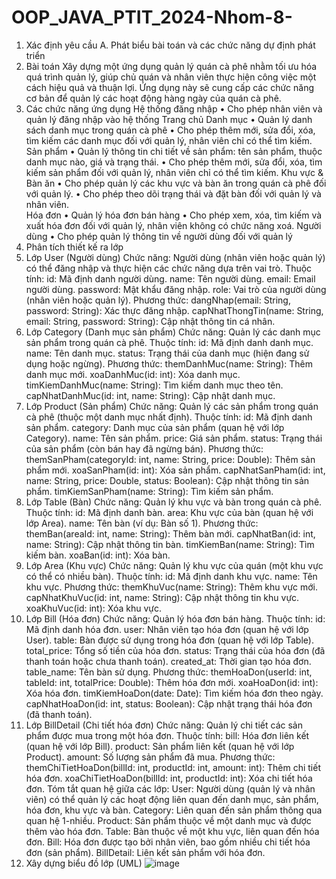 # OOP_JAVA_PTIT_2024-Nhom-8-
1. Xác định yêu cầu
A. Phát biểu bài toán và các chức năng dự định phát triển
1. Bài toán
Xây dựng một ứng dụng quản lý quán cà phê nhằm tối ưu hóa quá trình quản lý, giúp chủ quán và nhân viên thực hiện công việc một cách hiệu quả và thuận lợi. Ứng dụng này sẽ cung cấp các chức năng cơ bản để quản lý các hoạt động hàng ngày của quán cà phê.
2. Các chức năng ứng dụng
Hệ thống đăng nhập
•	Cho phép nhân viên và quản lý đăng nhập vào hệ thống
Trang chủ
Danh mục
•	Quản lý danh sách danh mục trong quán cà phê
•	Cho phép thêm mới, sửa đổi, xóa, tìm kiếm các danh mục đối với quản lý, nhân viên chỉ có thể tìm kiếm.
Sản phẩm
•	Quản lý thông tin chi tiết về sản phẩm: tên sản phẩm, thuộc danh mục nào, giá và trạng thái.
•	Cho phép thêm mới, sửa đổi, xóa, tìm kiếm sản phẩm đối với quản lý, nhân viên chỉ có thể tìm kiếm.
Khu vực & Bàn ăn
•	Cho phép quản lý các khu vực và bàn ăn trong quán cà phê đối với quản lý.
•	Cho phép theo dõi trạng thái và đặt bàn đối với quản lý và nhân viên.	
Hóa đơn
•	Quản lý hóa đơn bán hàng
•	Cho phép xem, xóa, tìm kiếm và xuất hóa đơn đối với quản lý, nhân viên không có chức năng xoá.
Người dùng
•	Cho phép quản lý thông tin về người dùng đối với quản lý
2. Phân tích thiết kế ra lớp
1. Lớp User (Người dùng)
Chức năng:
Người dùng (nhân viên hoặc quản lý) có thể đăng nhập và thực hiện các chức năng dựa trên vai trò.
Thuộc tính:
id: Mã định danh người dùng.
name: Tên người dùng.
email: Email người dùng.
password: Mật khẩu đăng nhập.
role: Vai trò của người dùng (nhân viên hoặc quản lý).
Phương thức:
dangNhap(email: String, password: String): Xác thực đăng nhập.
capNhatThongTin(name: String, email: String, password: String): Cập nhật thông tin cá nhân.
2. Lớp Category (Danh mục sản phẩm)
Chức năng:
Quản lý các danh mục sản phẩm trong quán cà phê.
Thuộc tính:
id: Mã định danh danh mục.
name: Tên danh mục.
status: Trạng thái của danh mục (hiện đang sử dụng hoặc ngừng).
Phương thức:
themDanhMuc(name: String): Thêm danh mục mới.
xoaDanhMuc(id: int): Xóa danh mục.
timKiemDanhMuc(name: String): Tìm kiếm danh mục theo tên.
capNhatDanhMuc(id: int, name: String): Cập nhật danh mục.
3. Lớp Product (Sản phẩm)
Chức năng:
Quản lý các sản phẩm trong quán cà phê (thuộc một danh mục nhất định).
Thuộc tính:
id: Mã định danh sản phẩm.
category: Danh mục của sản phẩm (quan hệ với lớp Category).
name: Tên sản phẩm.
price: Giá sản phẩm.
status: Trạng thái của sản phẩm (còn bán hay đã ngừng bán).
Phương thức:
themSanPham(categoryId: int, name: String, price: Double): Thêm sản phẩm mới.
xoaSanPham(id: int): Xóa sản phẩm.
capNhatSanPham(id: int, name: String, price: Double, status: Boolean): Cập nhật thông tin sản phẩm.
timKiemSanPham(name: String): Tìm kiếm sản phẩm.
4. Lớp Table (Bàn)
Chức năng:
Quản lý khu vực và bàn trong quán cà phê.
Thuộc tính:
id: Mã định danh bàn.
area: Khu vực của bàn (quan hệ với lớp Area).
name: Tên bàn (ví dụ: Bàn số 1).
Phương thức:
themBan(areaId: int, name: String): Thêm bàn mới.
capNhatBan(id: int, name: String): Cập nhật thông tin bàn.
timKiemBan(name: String): Tìm kiếm bàn.
xoaBan(id: int): Xóa bàn.
5. Lớp Area (Khu vực)
Chức năng:
Quản lý khu vực của quán (một khu vực có thể có nhiều bàn).
Thuộc tính:
id: Mã định danh khu vực.
name: Tên khu vực.
Phương thức:
themKhuVuc(name: String): Thêm khu vực mới.
capNhatKhuVuc(id: int, name: String): Cập nhật thông tin khu vực.
xoaKhuVuc(id: int): Xóa khu vực.
6. Lớp Bill (Hóa đơn)
Chức năng:
Quản lý hóa đơn bán hàng.
Thuộc tính:
id: Mã định danh hóa đơn.
user: Nhân viên tạo hóa đơn (quan hệ với lớp User).
table: Bàn được sử dụng trong hóa đơn (quan hệ với lớp Table).
total_price: Tổng số tiền của hóa đơn.
status: Trạng thái của hóa đơn (đã thanh toán hoặc chưa thanh toán).
created_at: Thời gian tạo hóa đơn.
table_name: Tên bàn sử dụng.
Phương thức:
themHoaDon(userId: int, tableId: int, totalPrice: Double): Thêm hóa đơn mới.
xoaHoaDon(id: int): Xóa hóa đơn.
timKiemHoaDon(date: Date): Tìm kiếm hóa đơn theo ngày.
capNhatHoaDon(id: int, status: Boolean): Cập nhật trạng thái hóa đơn (đã thanh toán).
7. Lớp BillDetail (Chi tiết hóa đơn)
Chức năng:
Quản lý chi tiết các sản phẩm được mua trong một hóa đơn.
Thuộc tính:
bill: Hóa đơn liên kết (quan hệ với lớp Bill).
product: Sản phẩm liên kết (quan hệ với lớp Product).
amount: Số lượng sản phẩm đã mua.
Phương thức:
themChiTietHoaDon(billId: int, productId: int, amount: int): Thêm chi tiết hóa đơn.
xoaChiTietHoaDon(billId: int, productId: int): Xóa chi tiết hóa đơn.
Tóm tắt quan hệ giữa các lớp:
User: Người dùng (quản lý và nhân viên) có thể quản lý các hoạt động liên quan đến danh mục, sản phẩm, hóa đơn, khu vực và bàn.
Category: Liên quan đến sản phẩm thông qua quan hệ 1-nhiều.
Product: Sản phẩm thuộc về một danh mục và được thêm vào hóa đơn.
Table: Bàn thuộc về một khu vực, liên quan đến hóa đơn.
Bill: Hóa đơn được tạo bởi nhân viên, bao gồm nhiều chi tiết hóa đơn (sản phẩm).
BillDetail: Liên kết sản phẩm với hóa đơn.
3. Xây dựng biểu đồ lớp (UML)
![image](https://github.com/user-attachments/assets/f37406e2-9e82-4a49-9382-41a8973be5ed)
